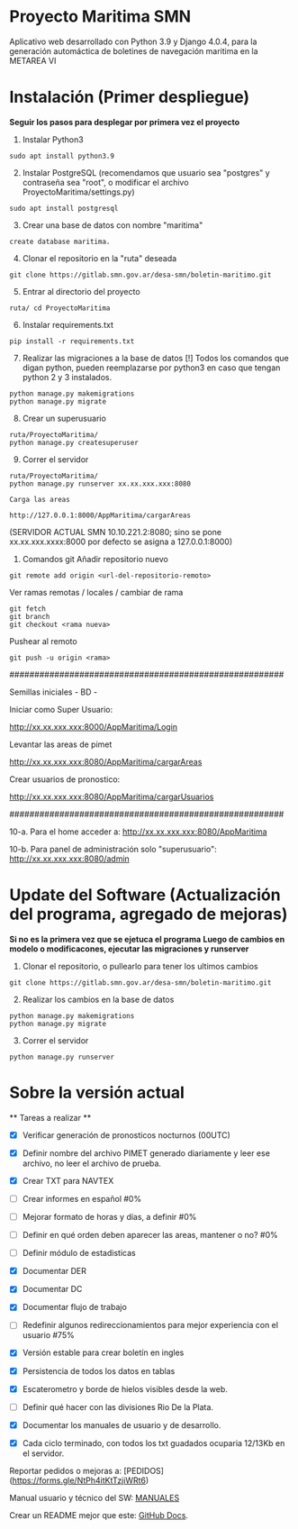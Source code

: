 # Proyecto Maritima SMN
Aplicativo web desarrollado con Python 3.9 y Django 4.0.4, para la generación automáctica de boletines de navegación maritima en la METAREA VI

# Instalación  (Primer despliegue)
**Seguir los pasos para desplegar por primera vez el proyecto**

1) Instalar Python3
```
sudo apt install python3.9
```

2) Instalar PostgreSQL (recomendamos que usuario sea "postgres" y contraseña sea "root", o modificar el archivo ProyectoMaritima/settings.py)
```
sudo apt install postgresql  
```
3) Crear una base de datos con nombre "maritima"

```
create database maritima.
```

4) Clonar el repositorio en la "ruta" deseada
```
git clone https://gitlab.smn.gov.ar/desa-smn/boletin-maritimo.git
```


5) Entrar al directorio del proyecto
```
ruta/ cd ProyectoMaritima
```


6) Instalar requirements.txt
```
pip install -r requirements.txt
```

7) Realizar las migraciones a la base de datos
[!] Todos los comandos que digan python, pueden reemplazarse por python3 en caso que tengan python 2  y 3 instalados.
```
python manage.py makemigrations
python manage.py migrate
```

8) Crear un superusuario
```
ruta/ProyectoMaritima/ 
python manage.py createsuperuser
```


9) Correr el servidor
```
ruta/ProyectoMaritima/ 
python manage.py runserver xx.xx.xxx.xxx:8080

Carga las areas

http://127.0.0.1:8000/AppMaritima/cargarAreas

```
(SERVIDOR ACTUAL SMN 10.10.221.2:8080; sino se pone xx.xx.xxx.xxxx:8000 por defecto se asigna a 127.0.0.1:8000)

1) Comandos git
Añadir repositorio nuevo
```
git remote add origin <url-del-repositorio-remoto>
```
Ver ramas remotas / locales / cambiar de rama
```
git fetch
git branch
git checkout <rama nueva>
```
Pushear al remoto
```
git push -u origin <rama>

```



  #######################################################

  Semillas iniciales -  BD - 

  Iniciar como Super Usuario:

  http://xx.xx.xxx.xxx:8000/AppMaritima/Login

  Levantar las areas de pimet

  http://xx.xx.xxx.xxx:8080/AppMaritima/cargarAreas

  Crear usuarios de pronostico:

  http://xx.xx.xxx.xxx:8080/AppMaritima/cargarUsuarios

  #######################################################

  10-a. Para el home acceder a: 
  http://xx.xx.xxx.xxx:8080/AppMaritima

  10-b. Para panel de administración solo "superusuario":
  http://xx.xx.xxx.xxx:8080/admin


# Update del Software  (Actualización del programa, agregado de mejoras)
**Si no es la primera vez que se ejetuca el programa**
**Luego de cambios en modelo o modificacones, ejecutar las migraciones y runserver**

1) Clonar el repositorio, o pullearlo para tener los ultimos cambios
```
git clone https://gitlab.smn.gov.ar/desa-smn/boletin-maritimo.git
```

2) Realizar los cambios en la base de datos
```
python manage.py makemigrations
python manage.py migrate
```

3) Correr el servidor
```
python manage.py runserver
```



# Sobre la versión actual
** Tareas a realizar **

- [x] Verificar generación de pronosticos nocturnos (00UTC)
- [x] Definir nombre del archivo PIMET generado diariamente y leer ese archivo, no leer el archivo de prueba.
- [x] Crear TXT para NAVTEX
- [ ] Crear informes en español #0%
- [ ] Mejorar formato de horas y días, a definir #0%
- [ ] Definir en qué orden deben aparecer las areas, mantener o no? #0%
- [ ] Definir módulo de estadisticas
- [x] Documentar DER
- [x] Documentar DC
- [x] Documentar flujo de trabajo
- [ ] Redefinir algunos redireccionamientos para mejor experiencia con el usuario #75%
- [x] Versión estable para crear boletín en ingles
- [x] Persistencia de todos los datos en tablas 
- [x] Escaterometro y borde de hielos visibles desde la web. 
- [ ] Definir qué hacer con las divisiones Rio De la Plata.
- [x] Documentar los manuales de usuario y de desarrollo.
- [x] Cada ciclo terminado, con todos los txt guadados ocuparia 12/13Kb en el servidor. 


Reportar pedidos o mejoras a: [PEDIDOS] (https://forms.gle/NtPh4itKtTzjiWRt6)

Manual usuario y técnico del SW: [MANUALES](https://drive.google.com/drive/folders/1EdElg3e95aywZnOQJLetQNT4LN--bmhZ?usp=sharing)

Crear un README mejor que este: [GitHub Docs](https://docs.github.com/es/get-started/writing-on-github/getting-started-with-writing-and-formatting-on-github/basic-writing-and-formatting-syntax).
